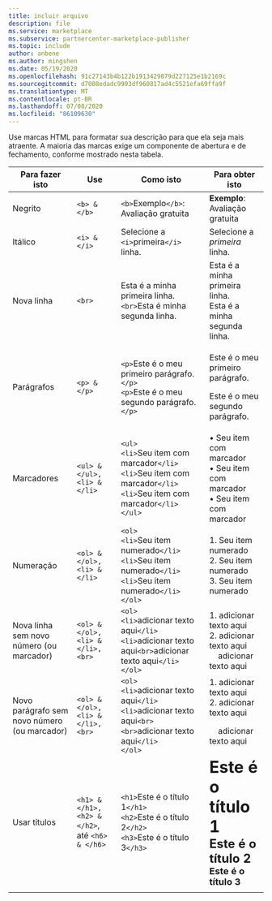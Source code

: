 ```yaml
---
title: incluir arquivo
description: file
ms.service: marketplace
ms.subservice: partnercenter-marketplace-publisher
ms.topic: include
author: anbene
ms.author: mingshen
ms.date: 05/19/2020
ms.openlocfilehash: 91c27143b4b122b1913429879d227125e1b2169c
ms.sourcegitcommit: d7008edadc9993df960817ad4c5521efa69ffa9f
ms.translationtype: MT
ms.contentlocale: pt-BR
ms.lasthandoff: 07/08/2020
ms.locfileid: "86109630"
---
```

Use marcas HTML para formatar sua descrição para que ela seja mais atraente. A maioria das marcas exige um componente de abertura e de fechamento, conforme mostrado nesta tabela.

|   Para fazer isto  |  Use  |  Como isto  |  Para obter isto   |
| --- | --- | --- | --- |
|   Negrito  |  `<b> & </b>`  |  `<b>`Exemplo`</b>`: Avaliação gratuita  |  **Exemplo**: Avaliação gratuita   |
|   Itálico  |  `<i> & </i>`  |  Selecione a `<i>`primeira`</i>` linha.  |  Selecione a *primeira* linha.   |
|   Nova linha  |  `<br>`  |  Esta é a minha primeira linha.`<br>`Esta é minha segunda linha.  |  Esta é a minha primeira linha.<br>Esta é a minha segunda linha.  |
|  Parágrafos  |  `<p> & </p>`  |  `<p>`Este é o meu primeiro parágrafo.`</p>`<br>`<p>`Este é o meu segundo parágrafo.`</p>`   |   <p>Este é o meu primeiro parágrafo.</p><p>Este é o meu segundo parágrafo.</p>   |
|   Marcadores  |  `<ul> & </ul>, <li> & </li>`  |  `<ul>`<br>`<li>`Seu item com marcador`</li>`<br>`<li>`Seu item com marcador`</li>`<br>`<li>`Seu item com marcador`</li>`<br>`</ul>`  |  • Seu item com marcador<br>• Seu item com marcador<br>• Seu item com marcador   |
|   Numeração  |  `<ol> & </ol>, <li> & </li>`  |  `<ol>`<br>`<li>`Seu item numerado`</li>`<br>`<li>`Seu item numerado`</li>`<br>`<li>`Seu item numerado`</li>`<br>`</ol>`   |   1. Seu item numerado<br>2. Seu item numerado<br>3. Seu item numerado   |
|   Nova linha sem novo número (ou marcador)  |  `<ol> & </ol>, <li> & </li>, <br>`  |  `<ol>`<br>`<li>`adicionar texto aqui`</li>`<br>`<li>`adicionar texto aqui`<br>`adicionar texto aqui`</li>`<br>`</ol>`  |  1. adicionar texto aqui<br>2. adicionar texto aqui<br>&nbsp;&nbsp;&nbsp;&nbsp;adicionar texto aqui   |
|   Novo parágrafo sem novo número (ou marcador)  |  `<ol> & </ol>, <li> & </li>, <br>`  |  `<ol>`<br>`<li>`adicionar texto aqui`</li>`<br>`<li>`adicionar texto aqui`<br><br>`adicionar texto aqui`</li>`<br>`</ol>`  |  1. adicionar texto aqui<br>2. adicionar texto aqui<p>&nbsp;&nbsp;&nbsp;&nbsp;adicionar texto aqui   |
|   Usar títulos  |  `<h1> & </h1>, <h2> & </h2>`, até `<h6> & </h6>`  |  `<h1>`Este é o título 1`</h1>`<br>`<h2>`Este é o título 2`</h2>`<br>`<h3>`Este é o título 3`</h3>`  |  **<font size="+3">Este é o título 1</font>**<br>**<font size="+2">Este é o título 2</font>**<br>**<font size="+1">Este é o título 3</font>**  |
| | | |
